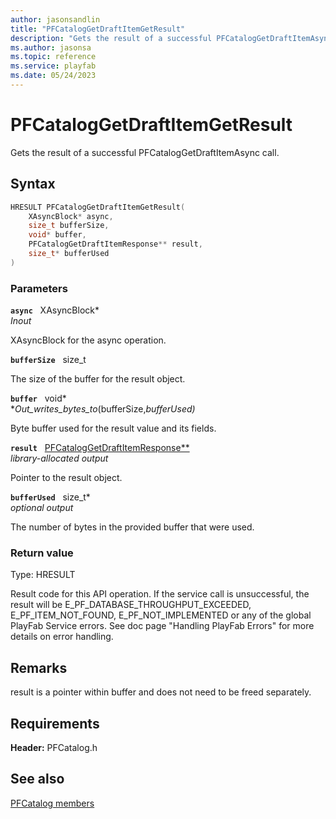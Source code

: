 ```yaml
---
author: jasonsandlin
title: "PFCatalogGetDraftItemGetResult"
description: "Gets the result of a successful PFCatalogGetDraftItemAsync call."
ms.author: jasonsa
ms.topic: reference
ms.service: playfab
ms.date: 05/24/2023
---
```


# PFCatalogGetDraftItemGetResult  

Gets the result of a successful PFCatalogGetDraftItemAsync call.  

## Syntax  
  
```cpp
HRESULT PFCatalogGetDraftItemGetResult(  
    XAsyncBlock* async,  
    size_t bufferSize,  
    void* buffer,  
    PFCatalogGetDraftItemResponse** result,  
    size_t* bufferUsed  
)  
```  
  
### Parameters  
  
**`async`** &nbsp; XAsyncBlock*  
*_Inout_*  
  
XAsyncBlock for the async operation.  
  
**`bufferSize`** &nbsp; size_t  
  
The size of the buffer for the result object.  
  
**`buffer`** &nbsp; void*  
*_Out_writes_bytes_to_(bufferSize,*bufferUsed)*  
  
Byte buffer used for the result value and its fields.  
  
**`result`** &nbsp; [PFCatalogGetDraftItemResponse**](../../pfcatalogtypes/structs/pfcataloggetdraftitemresponse.md)  
*library-allocated output*  
  
Pointer to the result object.  
  
**`bufferUsed`** &nbsp; size_t*  
*optional output*  
  
The number of bytes in the provided buffer that were used.  
  
  
### Return value
Type: HRESULT
  
Result code for this API operation. If the service call is unsuccessful, the result will be E_PF_DATABASE_THROUGHPUT_EXCEEDED, E_PF_ITEM_NOT_FOUND, E_PF_NOT_IMPLEMENTED or any of the global PlayFab Service errors. See doc page "Handling PlayFab Errors" for more details on error handling.
  
## Remarks  
  
result is a pointer within buffer and does not need to be freed separately.
  
## Requirements  
  
**Header:** PFCatalog.h
  
## See also  
[PFCatalog members](../pfcatalog_members.md)  

  
  
